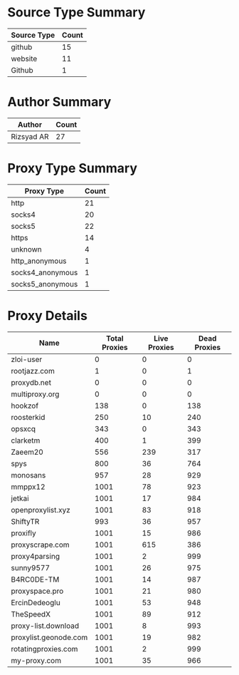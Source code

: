 # Source Type Summary

| Source Type | Count |
|-------------|-------|
| github | 15 |
| website | 11 |
| Github | 1 |


# Author Summary

| Author | Count |
|--------|-------|
| Rizsyad AR | 27 |


# Proxy Type Summary

| Proxy Type | Count |
|------------|-------|
| http | 21 |
| socks4 | 20 |
| socks5 | 22 |
| https | 14 |
| unknown | 4 |
| http_anonymous | 1 |
| socks4_anonymous | 1 |
| socks5_anonymous | 1 |


# Proxy Details

| Name | Total Proxies | Live Proxies | Dead Proxies |
|------|---------------|--------------|---------------|
| zloi-user | 0 | 0 | 0 |
| rootjazz.com | 1 | 0 | 1 |
| proxydb.net | 0 | 0 | 0 |
| multiproxy.org | 0 | 0 | 0 |
| hookzof | 138 | 0 | 138 |
| roosterkid | 250 | 10 | 240 |
| opsxcq | 343 | 0 | 343 |
| clarketm | 400 | 1 | 399 |
| Zaeem20 | 556 | 239 | 317 |
| spys | 800 | 36 | 764 |
| monosans | 957 | 28 | 929 |
| mmppx12 | 1001 | 78 | 923 |
| jetkai | 1001 | 17 | 984 |
| openproxylist.xyz | 1001 | 83 | 918 |
| ShiftyTR | 993 | 36 | 957 |
| proxifly | 1001 | 15 | 986 |
| proxyscrape.com | 1001 | 615 | 386 |
| proxy4parsing | 1001 | 2 | 999 |
| sunny9577 | 1001 | 26 | 975 |
| B4RC0DE-TM | 1001 | 14 | 987 |
| proxyspace.pro | 1001 | 21 | 980 |
| ErcinDedeoglu | 1001 | 53 | 948 |
| TheSpeedX | 1001 | 89 | 912 |
| proxy-list.download | 1001 | 8 | 993 |
| proxylist.geonode.com | 1001 | 19 | 982 |
| rotatingproxies.com | 1001 | 2 | 999 |
| my-proxy.com | 1001 | 35 | 966 |
